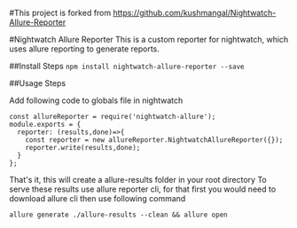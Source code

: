 #This project is forked from https://github.com/kushmangal/Nightwatch-Allure-Reporter

#Nightwatch Allure Reporter
This is a custom reporter for nightwatch, which uses allure reporting to generate reports.

##Install Steps
```npm install nightwatch-allure-reporter --save```

##Usage Steps

Add following code to globals file in nightwatch
```
const allureReporter = require('nightwatch-allure');
module.exports = {
  reporter: (results,done)=>{
    const reporter = new allureReporter.NightwatchAllureReporter({});
    reporter.write(results,done);
  }
};
```

That's it, this will create a allure-results folder in your root directory
To serve these results use allure reporter cli, for that first you would need to download allure cli then use following command
```
allure generate ./allure-results --clean && allure open
```